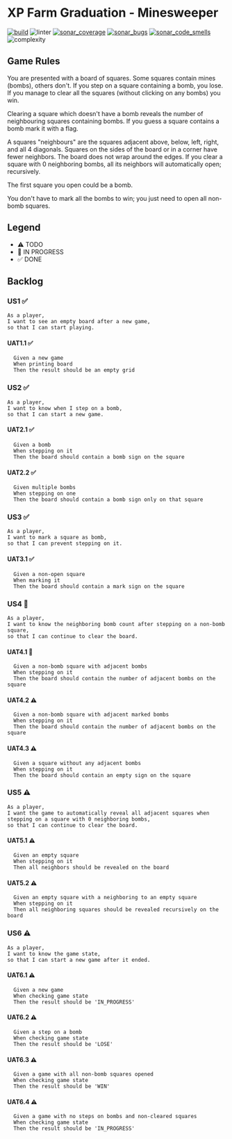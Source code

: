 # XP Farm Graduation - Minesweeper

[![build](https://github.com/fanatixan-xpfarm/yellow-graduation/actions/workflows/ci.yml/badge.svg)](https://github.com/fanatixan-xpfarm/yellow-graduation/actions/workflows/ci.yml)
![linter](https://img.shields.io/endpoint?url=https://gist.githubusercontent.com/fanatixan/c5ba284f879ad720d7282c71ff5af767/raw/linter.json)
[![sonar_coverage](https://sonarcloud.io/api/project_badges/measure?project=fanatixan-xpfarm_yellow-graduation&metric=coverage)](https://sonarcloud.io/dashboard?id=fanatixan-xpfarm_yellow-graduation)
[![sonar_bugs](https://sonarcloud.io/api/project_badges/measure?project=fanatixan-xpfarm_yellow-graduation&metric=bugs)](https://sonarcloud.io/dashboard?id=fanatixan-xpfarm_yellow-graduation)
[![sonar_code_smells](https://sonarcloud.io/api/project_badges/measure?project=fanatixan-xpfarm_yellow-graduation&metric=code_smells)](https://sonarcloud.io/dashboard?id=fanatixan-xpfarm_yellow-graduation)
![complexity](https://img.shields.io/endpoint?url=https://gist.githubusercontent.com/fanatixan/c5ba284f879ad720d7282c71ff5af767/raw/complexity.json)

## Game Rules

You are presented with a board of squares. Some squares contain mines (bombs), others don't. If you step
on a square containing a bomb, you lose. If you manage to clear all the squares (without clicking on any
bombs) you win.

Clearing a square which doesn't have a bomb reveals the number of neighbouring squares containing bombs.
If you guess a square contains a bomb mark it with a flag.

A squares "neighbours" are the squares adjacent above, below, left, right, and all 4 diagonals. Squares on the
sides of the board or in a corner have fewer neighbors. The board does not wrap around the edges. If you
clear a square with 0 neighboring bombs, all its neighbors will automatically open; recursively.

The first square you open could be a bomb.

You don't have to mark all the bombs to win; you just need to open all non-bomb squares.

## Legend

- ⚠ TODO
- 🚧 IN PROGRESS
- ✅ DONE

## Backlog

### US1 ✅

```
As a player,
I want to see an empty board after a new game,
so that I can start playing.
```

#### UAT1.1 ✅

```
  Given a new game
  When printing board
  Then the result should be an empty grid
```

### US2 ✅

```
As a player,
I want to know when I step on a bomb,
so that I can start a new game.
```

#### UAT2.1 ✅

```
  Given a bomb
  When stepping on it
  Then the board should contain a bomb sign on the square
```

#### UAT2.2 ✅

```
  Given multiple bombs
  When stepping on one
  Then the board should contain a bomb sign only on that square
```

### US3 ✅

```
As a player,
I want to mark a square as bomb,
so that I can prevent stepping on it.
```

#### UAT3.1 ✅

```
  Given a non-open square
  When marking it
  Then the board should contain a mark sign on the square
```

### US4 🚧

```
As a player,
I want to know the neighboring bomb count after stepping on a non-bomb square,
so that I can continue to clear the board.
```

#### UAT4.1 🚧

```
  Given a non-bomb square with adjacent bombs
  When stepping on it
  Then the board should contain the number of adjacent bombs on the square
```

#### UAT4.2 ⚠

```
  Given a non-bomb square with adjacent marked bombs
  When stepping on it
  Then the board should contain the number of adjacent bombs on the square
```

#### UAT4.3 ⚠

```
  Given a square without any adjacent bombs
  When stepping on it
  Then the board should contain an empty sign on the square
```

### US5 ⚠

```
As a player,
I want the game to automatically reveal all adjacent squares when stepping on a square with 0 neighboring bombs,
so that I can continue to clear the board.
```

#### UAT5.1 ⚠

```
  Given an empty square
  When stepping on it
  Then all neighbors should be revealed on the board
```

#### UAT5.2 ⚠

```
  Given an empty square with a neighboring to an empty square
  When stepping on it
  Then all neighboring squares should be revealed recursively on the board
```

### US6 ⚠

```
As a player,
I want to know the game state,
so that I can start a new game after it ended.
```

#### UAT6.1 ⚠

```
  Given a new game
  When checking game state
  Then the result should be 'IN_PROGRESS'
```

#### UAT6.2 ⚠

```
  Given a step on a bomb
  When checking game state
  Then the result should be 'LOSE'
```

#### UAT6.3 ⚠

```
  Given a game with all non-bomb squares opened
  When checking game state
  Then the result should be 'WIN'
```

#### UAT6.4 ⚠

```
  Given a game with no steps on bombs and non-cleared squares
  When checking game state
  Then the result should be 'IN_PROGRESS'
```

